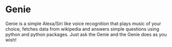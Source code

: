 # Genie
Genie is a simple Alexa/Siri like voice recognition that plays music of your choice, fetches data from wikipedia and answers simple questions using python and python packages. Just ask the Genie and the Genie does as you wish!
